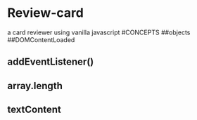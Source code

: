 # Review-card
a card reviewer using vanilla javascript
#CONCEPTS 
##objects
##DOMContentLoaded
## addEventListener()
## array.length
## textContent
